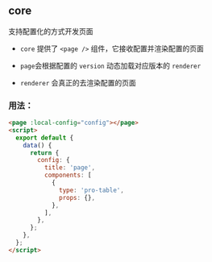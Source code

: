 ## core

支持配置化的方式开发页面

- `core` 提供了 `<page />` 组件，它接收配置并渲染配置的页面

- `page`会根据配置的 `version` 动态加载对应版本的 `renderer`

- `renderer` 会真正的去渲染配置的页面

### 用法：

```html
<page :local-config="config"></page>
<script>
  export default {
    data() {
      return {
        config: {
          title: 'page',
          components: [
            {
              type: 'pro-table',
              props: {},
            },
          ],
        },
      };
    },
  };
</script>
```
